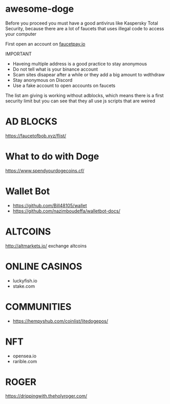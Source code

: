 # awesome-doge

Before you proceed you must have a good antivirus like Kaspersky Total Security, because there are a lot of faucets that uses illegal code to access your computer

First open an account on [faucetpay.io](https://faucetpay.io/?r=1358186)

IMPORTANT

* Haveing multiple address is a good practice to stay anonymous
* Do not tell what is your binance account
* Scam sites disapear after a while or they add a big amount to wdthdraw
* Stay anonymous on Discord
* Use a fake account to open accounts on faucets

The list am giving is working without adblocks, which means there is a first security limit but you can see that they all use js scripts that are weired

# AD BLOCKS

https://faucetofbob.xyz/flist/


# What to do with Doge

https://www.spendyourdogecoins.cf/

# Wallet Bot

* https://github.com/Bill48105/wallet
* https://github.com/nazimboudeffa/walletbot-docs/

# ALTCOINS

http://altmarkets.io/ exchange altcoins

# ONLINE CASINOS

* luckyfish.io
* stake.com

# COMMUNITIES

* https://hempyshub.com/coinlist/litedogepos/

# NFT

* opensea.io
* rarible.com

# ROGER

https://drippingwith.theholyroger.com/
